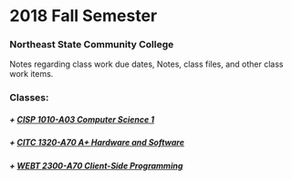 # 2018 Fall Semester
### Northeast State Community College

Notes regarding class work due dates, Notes, class files, and other class work items.

### Classes:
##### + [CISP 1010-A03 Computer Science 1](https://github.com/nmoore14/Fall_2018_School/tree/master/CISP%201010%20-%20Computer%20Science%201)
##### + [CITC 1320-A70 A+ Hardware and Software](https://github.com/nmoore14/Fall_2018_School/tree/master/CITC%201320%20-%20A%20Hardware%20Software)
##### + [WEBT 2300-A70 Client-Side Programming](https://github.com/nmoore14/Fall_2018_School/tree/master/WEBT%202300%20-%20Client%20Side%20Programming)
